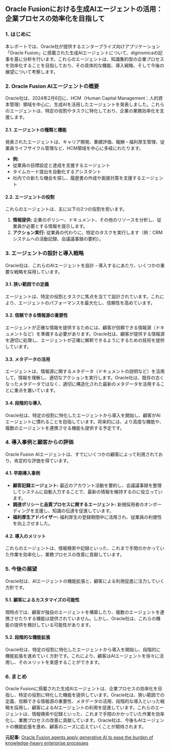 ## Oracle Fusionにおける生成AIエージェントの活用：企業プロセスの効率化を目指して

### 1. はじめに

本レポートでは、Oracle社が提供するエンタープライズ向けアプリケーション「Oracle Fusion」に搭載された生成AIエージェントについて、diginomicaの記事を基に分析を行います。これらのエージェントは、知識集約型の企業プロセスを効率化することを目指しており、その具体的な機能、導入戦略、そして今後の展望について考察します。

### 2. Oracle Fusion AIエージェントの概要

Oracle社は、2024年2月6日に、HCM（Human Capital Management：人的資本管理）領域を中心に、生成AIを活用したエージェントを発表しました。これらのエージェントは、特定の役割やタスクに特化しており、企業の業務効率化を支援します。

#### 2.1. エージェントの種類と機能

発表されたエージェントは、キャリア開発、業績評価、報酬・福利厚生管理、従業員ライフサイクル管理など、HCM領域を中心に多岐にわたります。

* **例:**
 * 従業員の目標設定と達成を支援するエージェント
 * タイムカード提出を自動化するアシスタント
 * 社内での新たな機会を探し、履歴書の作成や面接対策を支援するエージェント

#### 2.2. エージェントの役割

これらのエージェントは、主に以下の2つの役割を担います。

1. **情報提供:** 企業のポリシー、ドキュメント、その他のリソースを分析し、従業員が必要とする情報を提示します。
2. **アクション実行:** 従業員の代わりに、特定のタスクを実行します（例：CRMシステムへの活動記録、会議議事録の要約）。

### 3. エージェントの設計と導入戦略

Oracle社は、これらのAIエージェントを設計・導入するにあたり、いくつかの重要な戦略を採用しています。

#### 3.1. 狭い範囲での定義

エージェントは、特定の役割とタスクに焦点を当てて設計されています。これにより、エージェントのパフォーマンスを最大化し、信頼性を高めています。

#### 3.2. 信頼できる情報源の重要性

エージェントが正確な情報を提供するためには、顧客が信頼できる情報源（ドキュメントなど）を準備する必要があります。Oracle社は、顧客が提供する情報源を適切に処理し、エージェントが正確に解釈できるようにするための技術を提供しています。

#### 3.3. メタデータの活用

エージェントは、情報源に関するメタデータ（ドキュメントの説明など）を活用して、情報を理解し、適切なアクションを実行します。Oracle社は、既存の古くなったメタデータではなく、適切に構造化された最新のメタデータを活用することに重点を置いています。

#### 3.4. 段階的な導入

Oracle社は、特定の役割に特化したエージェントから導入を開始し、顧客がAIエージェントに慣れることを目指しています。将来的には、より高度な機能や、複数のエージェントを連携させる機能も提供する予定です。

### 4. 導入事例と顧客からの評価

Oracle Fusion AIエージェントは、すでにいくつかの顧客によって利用されており、肯定的な評価を得ています。

#### 4.1. 早期導入事例

* **顧客記録エージェント:** 最近のアカウント活動を要約し、会議議事録を整理してシステムに自動入力することで、最新の情報を維持するのに役立っています。
* **調達ポリシーと品質プロセスに関するエージェント:** 新規採用者のオンボーディングを支援し、知識の伝達を促進しています。
* **福利厚生アドバイザー:** 福利厚生の登録期間中に活用され、従業員の利便性を向上させました。

#### 4.2. 導入のメリット

これらのエージェントは、情報検索や記録といった、これまで手間のかかっていた作業を効率化し、業務プロセスの改善に貢献しています。

### 5. 今後の展望

Oracle社は、AIエージェントの機能拡張と、顧客による利用促進に注力していく方針です。

#### 5.1. 顧客によるカスタマイズの可能性

現時点では、顧客が独自のエージェントを構築したり、複数のエージェントを連携させたりする機能は提供されていません。しかし、Oracle社は、これらの機能の提供を検討している可能性があります。

#### 5.2. 段階的な機能拡張

Oracle社は、特定の役割に特化したエージェントから導入を開始し、段階的に機能拡張を進めていく方針です。これにより、顧客はAIエージェントを徐々に活用し、そのメリットを実感することができます。

### 6. まとめ

Oracle Fusionに搭載された生成AIエージェントは、企業プロセスの効率化を目指し、特定の役割に特化した機能を提供しています。Oracle社は、狭い範囲での定義、信頼できる情報源の重要性、メタデータの活用、段階的な導入といった戦略を採用し、顧客によるAIエージェントの利用を促進しています。これらのエージェントは、情報検索や記録といった、これまで手間のかかっていた作業を効率化し、業務プロセスの改善に貢献しています。Oracle社は、今後もAIエージェントの機能拡張を進め、顧客のニーズに応えていくことが期待されます。


**元記事:** [Oracle Fusion agents apply generative AI to ease the burden of knowledge-heavy enterprise processes](https://diginomica.com/oracle-fusion-agents-generative-ai-knowledge-heavy-enterprise-processes)